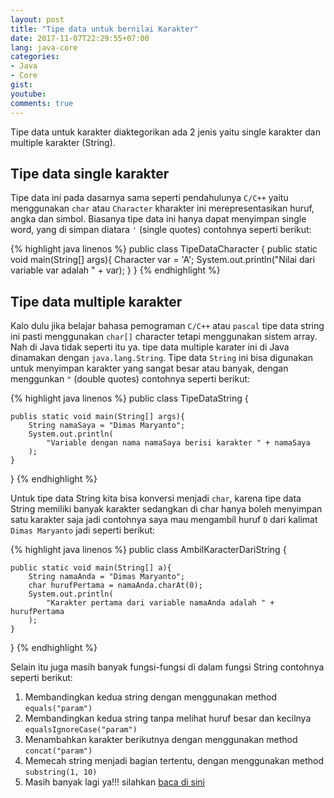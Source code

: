 ```yaml
---
layout: post
title: "Tipe data untuk bernilai Karakter"
date: 2017-11-07T22:29:55+07:00
lang: java-core
categories:
- Java
- Core
gist: 
youtube: 
comments: true
---
```


Tipe data untuk karakter diaktegorikan ada 2 jenis yaitu single karakter dan multiple karakter (String).

## Tipe data single karakter

Tipe data ini pada dasarnya sama seperti pendahulunya `C/C++` yaitu menggunakan `char` atau `Character` kharakter ini merepresentasikan huruf, angka dan simbol. Biasanya tipe data ini hanya dapat menyimpan single word, yang di simpan diatara `'` (single quotes) contohnya seperti berikut:

{% highlight java linenos %}
public class TipeDataCharacter {
    public static void main(String[] args){
        Character var = 'A';
        System.out.println("Nilai dari variable var adalah " + var);
    }
}
{% endhighlight %}

## Tipe data multiple karakter

Kalo dulu jika belajar bahasa pemograman `C/C++` atau `pascal` tipe data string ini pasti menggunakan `char[]` character tetapi menggunakan sistem array. Nah di Java tidak seperti itu ya. tipe data multiple karater ini di Java dinamakan dengan `java.lang.String`. Tipe data `String` ini bisa digunakan untuk menyimpan karakter yang sangat besar atau banyak, dengan menggunkan `"` (double quotes) contohnya seperti berikut:

{% highlight java linenos %}
public class TipeDataString {

    publis static void main(String[] args){
        String namaSaya = "Dimas Maryanto";
        System.out.println(
            "Variable dengan nama namaSaya berisi karakter " + namaSaya
        );
    }
}
{% endhighlight %}

Untuk tipe data String kita bisa konversi menjadi `char`, karena tipe data String memiliki banyak karakter sedangkan di char hanya boleh menyimpan satu karakter saja jadi contohnya saya mau mengambil huruf `D` dari kalimat `Dimas Maryanto` jadi seperti berikut:

{% highlight java linenos %}
public class AmbilKaracterDariString {

    public static void main(String[] a){
        String namaAnda = "Dimas Maryanto";
        char hurufPertama = namaAnda.charAt(0);
        System.out.println(
            "Karakter pertama dari variable namaAnda adalah " + hurufPertama
        );
    }
}
{% endhighlight %} 

Selain itu juga masih banyak fungsi-fungsi di dalam fungsi String contohnya seperti berikut:

1. Membandingkan kedua string dengan menggunakan method `equals("param")`
2. Membandingkan kedua string tanpa melihat huruf besar dan kecilnya `equalsIgnoreCase("param")`
3. Menambahkan karakter berikutnya dengan menggunakan method `concat("param")`
4. Memecah string menjadi bagian tertentu, dengan menggunakan method `substring(1, 10)`
5. Masih banyak lagi ya!!! silahkan [baca di sini](https://docs.oracle.com/javase/7/docs/api/java/lang/String.html)
